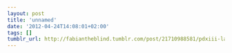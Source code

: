 ```yaml
---
layout: post
title: 'unnamed'
date: '2012-04-24T14:08:01+02:00'
tags: []
tumblr_url: http://fabiantheblind.tumblr.com/post/21710988581/pdxiii-laika-a-dynamic-typeface
---
```

